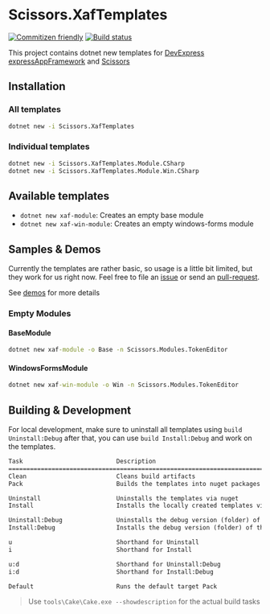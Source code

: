 # Scissors.XafTemplates

[![Commitizen friendly](https://img.shields.io/badge/commitizen-friendly-brightgreen.svg)](http://commitizen.github.io/cz-cli/) [![Build status](https://mgrundner.visualstudio.com/Scissors/_apis/build/status/Scissors-ASP.NET%20Core-CI)](https://mgrundner.visualstudio.com/Scissors/_build/latest?definitionId=52)

This project contains dotnet new templates for [DevExpress](https://www.devexpress.com/) [expressAppFramework](https://www.devexpress.com/products/net/application_framework/) and [Scissors](https://github.com/biohazard999/Scissors.FeatureCenter)

## Installation

### All templates

```cmd
dotnet new -i Scissors.XafTemplates
```

### Individual templates

```cmd
dotnet new -i Scissors.XafTemplates.Module.CSharp
dotnet new -i Scissors.XafTemplates.Module.Win.CSharp
```

## Available templates

- `dotnet new xaf-module`: Creates an empty base module
- `dotnet new xaf-win-module`: Creates an empty windows-forms module

## Samples & Demos

Currently the templates are rather basic, so usage is a little bit limited, but they work for us right now. Feel free to file an [issue](https://github.com/biohazard999/Scissors.XafTemplates/issues) or send an [pull-request](https://github.com/biohazard999/Scissors.XafTemplates/pulls).

See [demos](./demos/README.md) for more details

### Empty Modules

#### BaseModule

```cmd
dotnet new xaf-module -o Base -n Scissors.Modules.TokenEditor
```

#### WindowsFormsModule

```cmd
dotnet new xaf-win-module -o Win -n Scissors.Modules.TokenEditor
```

## Building & Development

For local development, make sure to uninstall all templates using `build Uninstall:Debug` after that, you can use `build Install:Debug` and work on the templates.

```txt
Task                          Description
================================================================================
Clean                         Cleans build artifacts
Pack                          Builds the templates into nuget packages using SemVer

Uninstall                     Uninstalls the templates via nuget
Install                       Installs the locally created templates via nuget

Uninstall:Debug               Uninstalls the debug version (folder) of the templates
Install:Debug                 Installs the debug version (folder) of the templates

u                             Shorthand for Uninstall
i                             Shorthand for Install

u:d                           Shorthand for Uninstall:Debug
i:d                           Shorthand for Install:Debug

Default                       Runs the default target Pack
```

> Use `tools\Cake\Cake.exe --showdescription` for the actual build tasks
